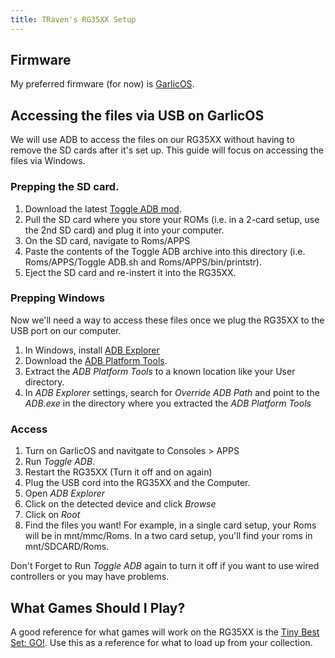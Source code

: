 ```yaml
---
title: TRaven's RG35XX Setup
---
```

## Firmware
My preferred firmware (for now) is <a href="https://www.patreon.com/posts/garlicos-for-76561333" target="_blank">GarlicOS</a>.

## Accessing the files via USB on GarlicOS
We will use ADB to access the files on our RG35XX without having to remove the SD cards after it's set up. This guide will focus on accessing the files via Windows.
### Prepping the SD card.
1. Download the latest <a href="https://www.rg35xx.com/en/apps/mods-for-garlicos/" target="_blank">Toggle ADB mod</a>.
1. Pull the SD card where you store your ROMs (i.e. in a 2-card setup, use the 2nd SD card) and plug it into your computer.
1. On the SD card, navigate to Roms/APPS
1. Paste the contents of the Toggle ADB archive into this directory (i.e. Roms/APPS/Toggle ADB.sh and Roms/APPS/bin/printstr).
1. Eject the SD card and re-instert it into the RG35XX.
### Prepping Windows
Now we'll need a way to access these files once we plug the RG35XX to the USB port on our computer. 
1. In Windows, install <a href="https://apps.microsoft.com/store/detail/adb-explorer/9PPGN2WM50QB" target="_blank">ADB Explorer</a>
1. Download the <a href="https://developer.android.com/tools/releases/platform-tools" target="_blank">ADB Platform Tools</a>.
1. Extract the *ADB Platform Tools* to a known location like your User directory.
1. In *ADB Explorer* settings, search for *Override ADB Path* and point to the *ADB.exe* in the directory where you extracted the *ADB Platform Tools*
### Access
1. Turn on GarlicOS and navitgate to Consoles > APPS
1. Run *Toggle ADB*.
1. Restart the RG35XX (Turn it off and on again)
1. Plug the USB cord into the RG35XX and the Computer.
1. Open *ADB Explorer*
1. Click on the detected device and click *Browse*
1. Click on *Root*
1. Find the files you want! For example, in a single card setup, your Roms will be in mnt/mmc/Roms. In a two card setup, you'll find your roms in mnt/SDCARD/Roms.

Don't Forget to Run *Toggle ADB* again to turn it off if you want to use wired controllers or you may have problems.

## What Games Should I Play?
A good reference for what games will work on the RG35XX is the <a href="https://archive.org/details/tiny-best-set-go" target="_blank">Tiny Best Set: GO!</a>. Use this as a reference for what to load up from your collection.
